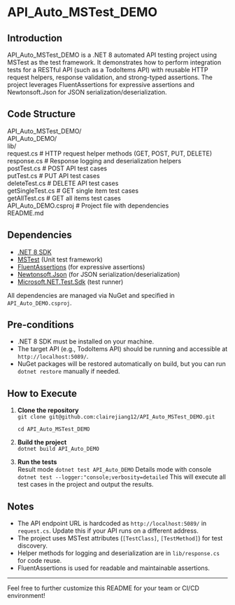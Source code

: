 # API_Auto_MSTest_DEMO

## Introduction

API_Auto_MSTest_DEMO is a .NET 8 automated API testing project using MSTest as the test framework. It demonstrates how to perform integration tests for a RESTful API (such as a TodoItems API) with reusable HTTP request helpers, response validation, and strong-typed assertions. The project leverages FluentAssertions for expressive assertions and Newtonsoft.Json for JSON serialization/deserialization.

## Code Structure
API_Auto_MSTest_DEMO/  
  API_Auto_DEMO/  
    lib/  
      request.cs         # HTTP request helper methods (GET, POST, PUT, DELETE)  
       response.cs        # Response logging and deserialization helpers  
    postTest.cs            # POST API test cases  
       putTest.cs             # PUT API test cases  
       deleteTest.cs          # DELETE API test cases  
       getSingleTest.cs       # GET single item test cases  
       getAllTest.cs          # GET all items test cases  
       API_Auto_DEMO.csproj   # Project file with dependencies  
  README.md  
## Dependencies

- [.NET 8 SDK](https://dotnet.microsoft.com/download)
- [MSTest](https://www.nuget.org/packages/MSTest) (Unit test framework)
- [FluentAssertions](https://www.nuget.org/packages/FluentAssertions) (for expressive assertions)
- [Newtonsoft.Json](https://www.nuget.org/packages/Newtonsoft.Json) (for JSON serialization/deserialization)
- [Microsoft.NET.Test.Sdk](https://www.nuget.org/packages/Microsoft.NET.Test.Sdk) (test runner)

All dependencies are managed via NuGet and specified in `API_Auto_DEMO.csproj`.

## Pre-conditions

- .NET 8 SDK must be installed on your machine.
- The target API (e.g., TodoItems API) should be running and accessible at `http://localhost:5089/`.
- NuGet packages will be restored automatically on build, but you can run `dotnet restore` manually if needed.

## How to Execute

1. **Clone the repository**  
    ``git clone git@github.com:clairejiang12/API_Auto_MSTest_DEMO.git``

    ``cd API_Auto_MSTest_DEMO``
2. **Build the project**  
   ``dotnet build API_Auto_DEMO``
3. **Run the tests**  
   Result mode 
   ``dotnet test API_Auto_DEMO``
   Details mode with console
   ``dotnet test --logger:"console;verbosity=detailed``
   This will execute all test cases in the project and output the results.

## Notes

- The API endpoint URL is hardcoded as `http://localhost:5089/` in `request.cs`. Update this if your API runs on a different address.
- The project uses MSTest attributes (`[TestClass]`, `[TestMethod]`) for test discovery.
- Helper methods for logging and deserialization are in `lib/response.cs` for code reuse.
- FluentAssertions is used for readable and maintainable assertions.

---

Feel free to further customize this README for your team or CI/CD environment!